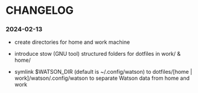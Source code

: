 # CHANGELOG

### 2024-02-13

- create directories for home and work machine

- introduce stow (GNU tool) structured folders for dotfiles in work/ & home/

- symlink $WATSON_DIR (default is ~/.config/watson) to dotfiles/[home | work]/watson/.config/watson 
to separate Watson data from home and work

